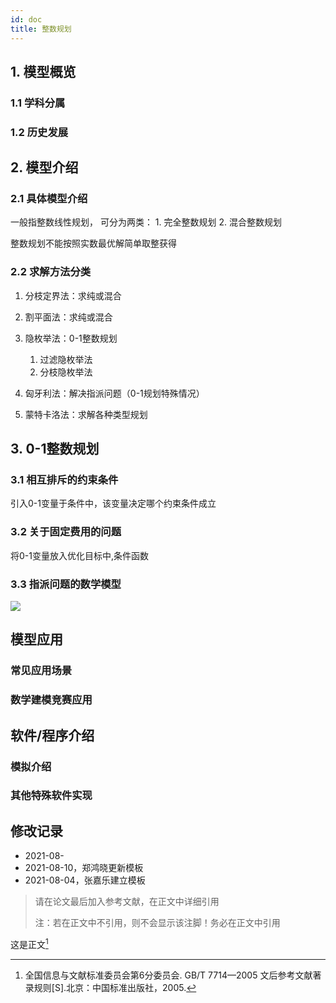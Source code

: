 ```yaml
---
id: doc
title: 整数规划   
---           
```

## 1. 模型概览

### 1.1 学科分属
### 1.2 历史发展

## 2. 模型介绍

### 2.1  具体模型介绍
一般指整数线性规划， 可分为两类： 1. 完全整数规划 2. 混合整数规划

整数规划不能按照实数最优解简单取整获得

### 2.2  求解方法分类
1. 分枝定界法：求纯或混合
2. 割平面法：求纯或混合
3. 隐枚举法：0-1整数规划

	1. 过滤隐枚举法
	2. 分枝隐枚举法
4. 匈牙利法：解决指派问题（0-1规划特殊情况）
5. 蒙特卡洛法：求解各种类型规划

## 3. 0-1整数规划
### 3.1 相互排斥的约束条件
引入0-1变量于条件中，该变量决定哪个约束条件成立
### 3.2 关于固定费用的问题
将0-1变量放入优化目标中,条件函数
### 3.3 指派问题的数学模型
<img src="https://render.githubusercontent.com/render/math?math=\rm{min}\sum_{i=1}^n\sum_{j=1}^nc_{ij}x_{ij}">


##  模型应用

### 常见应用场景

### 数学建模竞赛应用

## 软件/程序介绍

### 模拟介绍

### 其他特殊软件实现




## 修改记录

- 2021-08-
- 2021-08-10，郑鸿晓更新模板
- 2021-08-04，张嘉乐建立模板

> 请在论文最后加入参考文献，在正文中详细引用
> 
> 注：若在正文中不引用，则不会显示该注脚！务必在正文中引用

这是正文[^1]

[^1]: 全国信息与文献标准委员会第6分委员会. GB/T 7714—2005 文后参考文献著录规则[S].北京：中国标准出版社，2005.